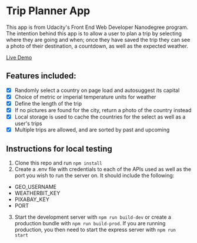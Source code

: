 # Trip Planner App
This app is from Udacity's Front End Web Developer Nanodegree program. The intention behind this app is to allow a user to plan a trip by selecting where they are going and when; once they have saved the trip they can see a photo of their destination, a countdown, as well as the expected weather.

[Live Demo](https://travel-trip-planner.herokuapp.com)

## Features included:
- [x] Randomly select a country on page load and autosuggest its capital
- [x] Choice of metric or imperial temperature units for weather
- [x] Define the length of the trip
- [x] If no pictures are found for the city, return a photo of the country instead
- [x] Local storage is used to cache the countries for the select as well as a user's trips
- [x] Multiple trips are allowed, and are sorted by past and upcoming

## Instructions for local testing
1. Clone this repo and run `npm install`
2. Create a .env file with credentials to each of the APIs used as well as the port you wish to run the server on. It should include the following:
- GEO_USERNAME
- WEATHERBIT_KEY
- PIXABAY_KEY
- PORT
3. Start the development server with `npm run build-dev` or create a production bundle with `npm run build-prod`. If you are running production, you then need to start the express server with `npm run start`